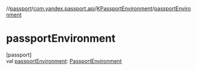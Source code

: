 //[passport](../../../index.md)/[com.yandex.passport.api](../index.md)/[KPassportEnvironment](index.md)/[passportEnvironment](passport-environment.md)

# passportEnvironment

[passport]\
val [passportEnvironment](passport-environment.md): [PassportEnvironment](../-passport-environment/index.md)
